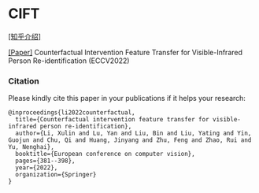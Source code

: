 # CIFT

[\[知乎介绍\]](https://zhuanlan.zhihu.com/p/552705108)

[\[Paper\]](https://arxiv.org/abs/2208.00967) Counterfactual Intervention Feature Transfer for Visible-Infrared Person Re-identification (ECCV2022)

### Citation
Please kindly cite this paper in your publications if it helps your research:
```
@inproceedings{li2022counterfactual,
  title={Counterfactual intervention feature transfer for visible-infrared person re-identification},
  author={Li, Xulin and Lu, Yan and Liu, Bin and Liu, Yating and Yin, Guojun and Chu, Qi and Huang, Jinyang and Zhu, Feng and Zhao, Rui and Yu, Nenghai},
  booktitle={European conference on computer vision},
  pages={381--398},
  year={2022},
  organization={Springer}
}
```
